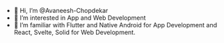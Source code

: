 - 👋 Hi, I’m @Avaneesh-Chopdekar
- 👀 I’m interested in App and Web Development
- 🌱 I’m familiar with Flutter and Native Android for App Development and React, Svelte, Solid for Web Development.

<!---
Avaneesh-Chopdekar/Avaneesh-Chopdekar is a ✨ special ✨ repository because its `README.md` (this file) appears on your GitHub profile.
You can click the Preview link to take a look at your changes.
--->
